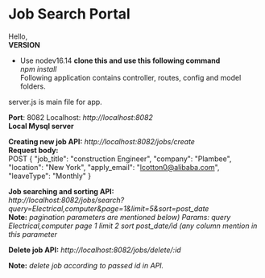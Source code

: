 
# Job Search Portal

Hello, \
**VERSION**
* Use nodev16.14
**clone this and use this following command** \
*npm install* \
Following application contains controller, routes, config and model folders.

server.js is main file for app. 

**Port**: 8082 Localhost: *http://localhost:8082* \
**Local Mysql server**

**Creating new job API:** *http://localhost:8082/jobs/create* \
**Request body:** \
POST { "job_title": "construction Engineer", "company": "Plambee", "location": "New York", "apply_email": "lcotton0@alibaba.com", "leaveType": "Monthly" }

**Job searching and sorting API:** \
*http://localhost:8082/jobs/search?query=Electrical,computer&page=1&limit=5&sort=post_date* \
**Note:** *pagination parameters are mentioned below) Params: query Electrical,computer page 1 limit 2 sort post_date/id (any column mention in this parameter*

**Delete job API:** *http://localhost:8082/jobs/delete/:id*

**Note:** *delete job according to passed id in API.*

